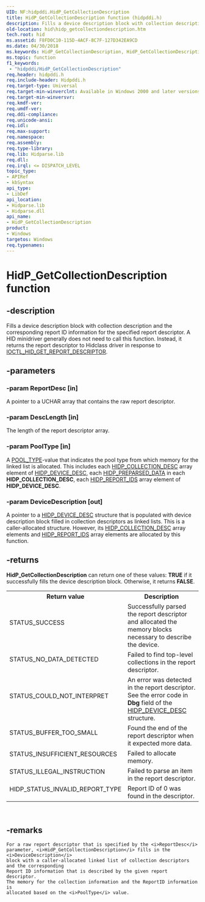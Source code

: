 ```yaml
---
UID: NF:hidpddi.HidP_GetCollectionDescription
title: HidP_GetCollectionDescription function (hidpddi.h)
description: Fills a device description block with collection description and the corresponding report ID information for the specified report descriptor.
old-location: hid\hidp_getcollectiondescription.htm
tech.root: hid
ms.assetid: F8FD0C10-115D-4ACF-8C7F-127D342EA9CD
ms.date: 04/30/2018
ms.keywords: HidP_GetCollectionDescription, HidP_GetCollectionDescription function [Human Input Devices], hid.hidp_getcollectiondescription, hidpddi/HidP_GetCollectionDescription
ms.topic: function
f1_keywords:
 - "hidpddi/HidP_GetCollectionDescription"
req.header: hidpddi.h
req.include-header: Hidpddi.h
req.target-type: Universal
req.target-min-winverclnt: Available in Windows 2000 and later versions of Windows.
req.target-min-winversvr: 
req.kmdf-ver: 
req.umdf-ver: 
req.ddi-compliance: 
req.unicode-ansi: 
req.idl: 
req.max-support: 
req.namespace: 
req.assembly: 
req.type-library: 
req.lib: Hidparse.lib
req.dll: 
req.irql: <= DISPATCH_LEVEL
topic_type:
- APIRef
- kbSyntax
api_type:
- LibDef
api_location:
- Hidparse.lib
- Hidparse.dll
api_name:
- HidP_GetCollectionDescription
product:
- Windows
targetos: Windows
req.typenames: 
---
```


# HidP_GetCollectionDescription function


## -description


Fills a device description
    block with collection description and the corresponding 
    report ID information for the specified report descriptor. 
    A HID minidriver generally does not need to call this function. Instead, it returns the report descriptor to Hidclass driver in response to <a href="https://docs.microsoft.com/windows-hardware/drivers/ddi/content/hidport/ni-hidport-ioctl_hid_get_report_descriptor">IOCTL_HID_GET_REPORT_DESCRIPTOR</a>.


## -parameters




### -param ReportDesc [in]

A pointer to a UCHAR array that contains the raw report descriptor.


### -param DescLength [in]

The length of the report descriptor array.


### -param PoolType [in]

A <a href="https://docs.microsoft.com/windows-hardware/drivers/ddi/content/wdm/ne-wdm-_pool_type">POOL_TYPE</a>-value that indicates the pool type from which memory for the linked list is allocated. This includes each <a href="https://docs.microsoft.com/windows-hardware/drivers/ddi/content/hidpddi/ns-hidpddi-_hidp_collection_desc">HIDP_COLLECTION_DESC</a> array element of <a href="https://docs.microsoft.com/windows-hardware/drivers/ddi/content/hidpddi/ns-hidpddi-_hidp_device_desc">HIDP_DEVICE_DESC</a>, each <a href="https://docs.microsoft.com/windows-hardware/drivers/ddi/content/hidsdi/nf-hidsdi-hidd_getpreparseddata">HIDP_PREPARSED_DATA</a> in each <b>HIDP_COLLECTION_DESC</b>, each <a href="https://docs.microsoft.com/windows-hardware/drivers/ddi/content/hidpddi/ns-hidpddi-_hidp_report_ids">HIDP_REPORT_IDS</a> array element of <b>HIDP_DEVICE_DESC</b>.


### -param DeviceDescription [out]

A pointer to a <a href="https://docs.microsoft.com/windows-hardware/drivers/ddi/content/hidpddi/ns-hidpddi-_hidp_device_desc">HIDP_DEVICE_DESC</a> structure that is populated with device description block filled in
                         collection descriptors as linked lists. This is a caller-allocated structure. However, its <a href="https://docs.microsoft.com/windows-hardware/drivers/ddi/content/hidpddi/ns-hidpddi-_hidp_collection_desc">HIDP_COLLECTION_DESC</a> array elements and <a href="https://docs.microsoft.com/windows-hardware/drivers/ddi/content/hidpddi/ns-hidpddi-_hidp_report_ids">HIDP_REPORT_IDS</a> array elements are allocated by this function.


## -returns



<b>HidP_GetCollectionDescription</b> can return one of these values: <b>TRUE</b> if it successfully fills the device description block. Otherwise, it returns <b>FALSE</b>.

<table>
<tr>
<th>Return value</th>
<th>Description</th>
</tr>
<tr>
<td width="40%">
<dl>
<dt>STATUS_SUCCESS</dt>
</dl>
</td>
<td width="60%">
Successfully parsed
                                      the report descriptor and allocated the
                                      memory blocks necessary to describe the
                                      device.

</td>
</tr>
<tr>
<td width="40%">
<dl>
<dt>STATUS_NO_DATA_DETECTED</dt>
</dl>
</td>
<td width="60%">
Failed to find top-level collections
                                      in the report descriptor.

</td>
</tr>
<tr>
<td width="40%">
<dl>
<dt>STATUS_COULD_NOT_INTERPRET       </dt>
</dl>
</td>
<td width="60%">
An error was detected in the report 
                                      descriptor. See the error code in
                                      <b>Dbg</b> field of the <a href="https://docs.microsoft.com/windows-hardware/drivers/ddi/content/hidpddi/ns-hidpddi-_hidp_device_desc">HIDP_DEVICE_DESC</a> structure.

</td>
</tr>
<tr>
<td width="40%">
<dl>
<dt>STATUS_BUFFER_TOO_SMALL</dt>
</dl>
</td>
<td width="60%">
Found the end of the report descriptor
                                      when it expected more data.

</td>
</tr>
<tr>
<td width="40%">
<dl>
<dt>STATUS_INSUFFICIENT_RESOURCES</dt>
</dl>
</td>
<td width="60%">
Failed to allocate memory.

</td>
</tr>
<tr>
<td width="40%">
<dl>
<dt>STATUS_ILLEGAL_INSTRUCTION</dt>
</dl>
</td>
<td width="60%">
Failed to parse an item in the report 
                                      descriptor.

</td>
</tr>
<tr>
<td width="40%">
<dl>
<dt> HIDP_STATUS_INVALID_REPORT_TYPE</dt>
</dl>
</td>
<td width="60%">
Report ID of 0 was found in the
                                      descriptor.

</td>
</tr>
</table>
 




## -remarks



    For a raw report descriptor that is specified by the <i>ReportDesc</i> parameter, <i>HidP_GetCollectionDescription</i> fills in the <i>DeviceDescription</i>
    block with a caller-allocated linked list of collection descriptors and the corresponding 
    Report ID information that is described by the given report descriptor. 
    The memory for the collection information and the ReportID information is
    allocated based on the <i>PoolType</i> value.




